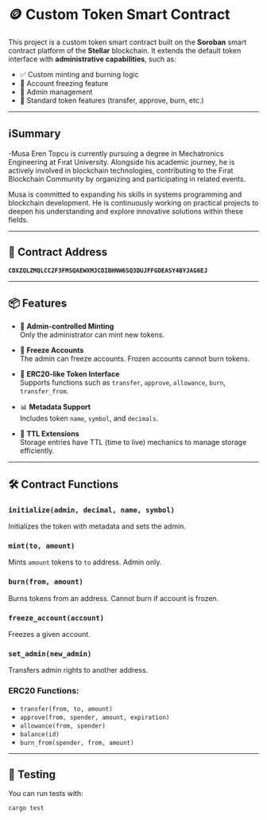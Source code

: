 # 🪙 Custom Token Smart Contract

This project is a custom token smart contract built on the **Soroban** smart contract platform of the **Stellar** blockchain. It extends the default token interface with **administrative capabilities**, such as:

- ✅ Custom minting and burning logic
- 🧊 Account freezing feature
- 👮 Admin management
- 🔐 Standard token features (transfer, approve, burn, etc.)

---
## ℹ️Summary
-Musa Eren Topcu is currently pursuing a degree in Mechatronics Engineering at Fırat University. Alongside his academic journey, he is actively involved in blockchain technologies, contributing to the Fırat Blockchain Community by organizing and participating in related events.

Musa is committed to expanding his skills in systems programming and blockchain development. He is continuously working on practical projects to deepen his understanding and explore innovative solutions within these fields.

---

## 🚀 Contract Address

**`CDXZQLZMQLCC2F3FMSQAEWXMJCDIBHNW6SQ3DUJFFGDEASY4BYJAG6EJ`**

---

## 📦 Features

- 🔐 **Admin-controlled Minting**  
  Only the administrator can mint new tokens.

- 🧊 **Freeze Accounts**  
  The admin can freeze accounts. Frozen accounts cannot burn tokens.

- 🔄 **ERC20-like Token Interface**  
  Supports functions such as `transfer`, `approve`, `allowance`, `burn`, `transfer_from`.

- 📊 **Metadata Support**  
  Includes token `name`, `symbol`, and `decimals`.

- 🔁 **TTL Extensions**  
  Storage entries have TTL (time to live) mechanics to manage storage efficiently.

---

## 🛠️ Contract Functions

### `initialize(admin, decimal, name, symbol)`
Initializes the token with metadata and sets the admin.

### `mint(to, amount)`
Mints `amount` tokens to `to` address. Admin only.

### `burn(from, amount)`
Burns tokens from an address. Cannot burn if account is frozen.

### `freeze_account(account)`
Freezes a given account.

### `set_admin(new_admin)`
Transfers admin rights to another address.

### ERC20 Functions:
- `transfer(from, to, amount)`
- `approve(from, spender, amount, expiration)`
- `allowance(from, spender)`
- `balance(id)`
- `burn_from(spender, from, amount)`

---

## 🧪 Testing

You can run tests with:
```bash
cargo test
